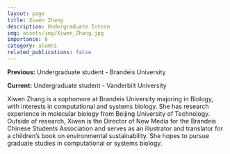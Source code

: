 ```yaml
---
layout: page
title: Xiwen Zhang
description: Undergraduate Intern
img: assets/img/Xiwen_Zhang.jpg
importance: 6
category: alumni
related_publications: false
---
```


**Previous:** Undergraduate student - Brandeis University

**Current:** Undergraduate student - Vanderbilt University

Xiwen Zhang is a sophomore at Brandeis University majoring in Biology, with interests in computational and systems biology. She has research experience in molecular biology from Beijing University of Technology. Outside of research, Xiwen is the Director of New Media for the Brandeis Chinese Students Association and serves as an illustrator and translator for a children’s book on environmental sustainability. She hopes to pursue graduate studies in computational or systems biology.

